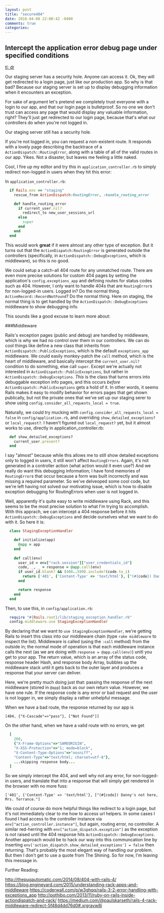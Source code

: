 ```yaml
---
layout: post
title: "secure404"
date: 2016-04-08 22:00:42 -0400
comments: true
categories: 
---
```


## Intercept the application error debug page under specified conditions
<a href="#tl-dr-secure404">tl; dr</a>

Our staging server has a security hole. Anyone can access it. Ok, they will get redirected to a login page, just like our production app. So why is that bad? Because our staging server is set up to display debugging information when it encounters an exception.

For sake of argument let's pretend we completely trust everyone with a login to our app, and that our login page is bulletproof. So no one we don't trust can access any page that would display any valuable information, right? They'll just get redirected to our login page, because that's what our controllers do when you're not logged in.

Our staging server still has a security hole.

If you're not logged in, you can request a non-existent route. It responds with a lovely page describing the backtrace of a `ActionDispatch::RoutingError`, along with a table of all of the valid routes in our app. Yikes. Not a disaster, but leaves me feeling a little naked.

Cool, I fire up my editor and try this in `application_controller.rb` to simply redirect non-logged in users when they hit this error:

In `application_controller.rb`:

```ruby
  if Rails.env == "staging"
    rescue_from ActionDispatch:RoutingError, :handle_routing_error

    def handle_routing_error
      if current_user.nil?
        redirect_to new_user_sessions_url
      else
        super
      end
    end
  end
```

This would work **great** if it were almost any other type of exception. But it turns out that the `ActionDispatch:RoutingError` is generated outside the controllers (specifically, in `ActionDispatch::DebugExceptions`, which is middleware), so this is no good.

We could setup a catch-all 404 route for any unmatched route. There are even more precise solutions for custom 404 pages by setting the application's `config.exceptions_app` and defining routes for status codes such as 404. However, I only want to handle 404s that are `RoutingError`s for non-logged-in users. Logged in? Do the normal thing. `ActiveRecord::RecordNotFound`? Do the normal thing. Here on staging, the normal thing is to get handled by the `ActionDispatch::DebugExceptions` middleware to show debugging info.

This sounds like a good excuse to learn more about:

###Middleware

Rails's exception pages (public and debug) are handled by middleware, which is why we had no control over them in our controllers. We can do cool things like define a new class that inherits from `ActionDispatch::PublicExceptions`, which is the default `exceptions_app` middleware. We could easily monkey-patch the `call` method, which is the heart of middleware, and basically intercept the `current_user.nil?` condition to do something, else call `super`. Except we're actually not interested in `ActionDispatch::PublicExceptions`, but rather in  `ActionDispatch::DebugExceptions`. _This_ is the class that turns errors into debuggable exception info pages, and this occurs _before_ `ActionDispatch::PublicExceptions` gets a hold of it. In other words, it seems Rails makes it easy to modify behavior for errors pages that get shown publically, but not the private ones that we've set up our staging serer to show using `config.consider_all_requests_local = true`.

Naturally, we could try mucking with `config.consider_all_requests_local = false` in `config/application.rb`, and overriding `show_detailed_exceptions?` or `local_request?`. I haven't figured out `local_request?` yet, but it almost works to use, directly in application_controller.rb:

```ruby
  def show_detailed_exceptions?
    current_user.present?
  end
```

I say "almost" because while this allows me to still show detailed exceptions only to logged in users, it still won't affect `RoutingErrors`. Again, it's not generated in a controller action (what action would it even use?) And we really do want this debugging information; I have fond memories of `RoutingError`s that occur because a form was built incorrectly and was missing a required parameter. So we've delveoped some cool code, but we're left having not solved our motivating issue, which is how to disable exception debugging for RoutingErrors when user is not logged in.

Well, apparently it's quite easy to write middleware using Rack, and this seems to be the most precise solution to what I'm trying to accomplish. With this apprach, we can intercept a 404 response before it hits `ActionDispatch::DebugExceptions` and decide ourselves what we want to do with it. So here it is:

<a name="tl-dr-secure404"></a>

```ruby
  class StagingExceptionHandler

    def initialize(app)
      @app = app
    end
    
    def call(env)
      user_id = env["rack.session"]["user_credentials_id"]
      code, _, _ = response = @app.call(env)
      if user_id.blank? && (400..599).include?(code.to_i)
        return ['401', {'Content-Type' => 'text/html'}, ["(#{code}) Danny's not here, Mrs. Torrance."]]  
      end

      return response
    end
  end
```


Then, to use this, in `config/application.rb`:

```ruby
  require "#{Rails.root}/lib/staging_exception_handler.rb"
  config.middleware.use StagingExceptionHandler
```

By declaring that we want to `use StagingExceptionHandler`, we're getting Rails to insert this class into our middleware chain (type `rake middleware` to inspect the list). Middleware is called (using the `:call` method) from the outside in; the normal mode of operation is that each middleware instance calls the next (as we are doing with `response = @app.call(env)`) unitl you get to your app. The return value, which is an array of the status code, response header Hash, and response body Array, bubbles up the middleware stack until it gets back to the outer layer and produces a response that your server can deliver.

Here, we're pretty much doing just that: passing the response of the next middleware (stored in `@app`) back as our own return value. However, we have one rule. If the response code is any error or bad request and the user is not logger in, we simply display a rather unhelpful message.

When we have a bad route, the response returned by our app is

`[404, {"X-Cascade"=>"pass"}, ["Not Found"]]`

On the other hand, when we have a valid route with no errors, we get

```ruby
  [
    200,
    {"X-Frame-Options"=>"SAMEORIGIN",
    "X-XSS-Protection"=>"1; mode=block",
    "X-Content-Type-Options"=>"nosniff",
    "Content-Type"=>"text/html; charset=utf-8"},
    ...skipping response body...
  ]
```

So we simply intercept the 404, and well why not any error, for non-logged-in users, and translate that into a response that will simply get rendered in the browser with no more fuss:

`['401', {'Content-Type' => 'text/html'}, ["(#{code}) Danny's not here, Mrs. Torrance."]`

We could of course do more helpful things like redirect to a login page, but it's not immediately clear to me how to access url helpers. In some cases I found I had access to the controller instance via `env["action_controller.instance"]`, but again, routing error, no controller. A similar red-herring with `env["action_dispatch.exception"]` as the exception is not raised until the 404 response hits `ActionDispatch::DebugExceptions`. Another approach would be to hack our way into this communcation line by inserting `env['action_dispatch.show_detailed_exceptions'] = false` then returning. That's probably the most elegant way of handling our problem. But then I don't get to use a quote from The Shining. So for now, I'm leaving this message in.


Further Reading:

http://thepugautomatic.com/2014/08/404-with-rails-4/
https://blog.engineyard.com/2015/understanding-rack-apps-and-middleware
https://coderwall.com/p/w3ghqq/rails-3-2-error-handling-with-exceptions_app
http://pothibo.com/2013/11/ruby-on-rails-inside-actiondispatch-and-rack/
https://medium.com/@paulskarseth/rails-4-rack-middleware-redirect-5f48d4dd76d0#.xrgravw8i